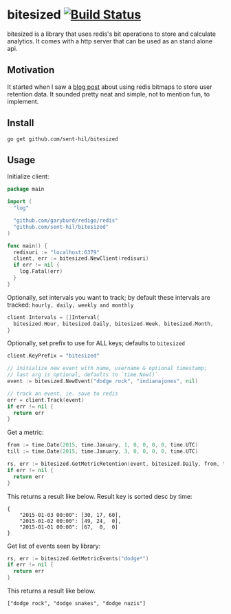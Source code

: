# bitesized [![Build Status](https://travis-ci.org/sent-hil/bitesized.svg?branch=master)](https://travis-ci.org/sent-hil/bitesized)

bitesized is a library that uses redis's bit operations to store and calculate analytics. It comes with a http server that can be used as an stand alone api.

## Motivation

It started when I saw a [blog post](http://blog.getspool.com/2011/11/29/fast-easy-realtime-metrics-using-redis-bitmaps/) about using redis bitmaps to store user retention data. It sounded pretty neat and simple, not to mention fun, to implement.

## Install

`go get github.com/sent-hil/bitesized`

## Usage

Initialize client:

```go
package main

import (
  "log"

  "github.com/garyburd/redigo/redis"
  "github.com/sent-hil/bitesized"
)

func main() {
  redisuri := "localhost:6379"
  client, err := bitesized.NewClient(redisuri)
  if err != nil {
    log.Fatal(err)
  }
}
```

Optionally, set intervals you want to track; by default these intervals are tracked: `hourly, daily, weekly and monthly`

```go
client.Intervals = []Interval{
  bitesized.Hour, bitesized.Daily, bitesized.Week, bitesized.Month,
}
```

Optionally, set prefix to use for ALL keys; defaults to `bitesized`

```go
client.KeyPrefix = "bitesized"
```

```go
// initialize new event with name, username & optional timestamp;
// last arg is optional, defaults to `time.Now()`
event := bitesized.NewEvent("dodge rock", "indianajones", nil)

// track an event, ie. save to redis
err = client.Track(event)
if err != nil {
  return err
}
```

Get a metric:

```go
from := time.Date(2015, time.January, 1, 0, 0, 0, 0, time.UTC)
till := time.Date(2015, time.January, 3, 0, 0, 0, 0, time.UTC)

rs, err := bitesized.GetMetricRetention(event, bitesized.Daily, from, till)
if err != nil {
  return err
}
```

This returns a result like below. Result key is sorted desc by time:

```
{
    "2015-01-03 00:00": [30, 17, 60],
    "2015-01-02 00:00": [49, 24,  0],
    "2015-01-01 00:00": [67,  0,  0]
}
```

Get list of events seen by library:

```go
rs, err := bitesized.GetMetricEvents("dodge*")
if err != nil {
  return err
}
```

This returns a result like below.

```
["dodge rock", "dodge snakes", "dodge nazis"]
```
